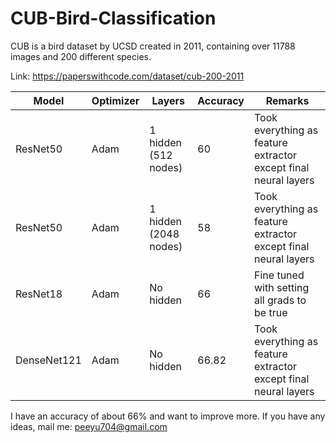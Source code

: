 # CUB-Bird-Classification
CUB is a bird dataset by UCSD created in 2011, containing over 11788 images and 200 different species. 

Link: https://paperswithcode.com/dataset/cub-200-2011

|Model    | Optimizer | Layers | Accuracy |Remarks|
|---------|-----------|--------|----------|-------|
|ResNet50 | Adam      | 1 hidden (512 nodes)  | 60       | Took everything as feature extractor except final neural layers |
|ResNet50 | Adam      | 1 hidden (2048 nodes) |58        | Took everything as feature extractor except final neural layers |
|ResNet18 | Adam      | No hidden             |66        | Fine tuned with setting all grads to be true| 
|DenseNet121| Adam    | No hidden             |66.82     | Took everything as feature extractor except final neural layers |

I have an accuracy of about 66% and want to improve more. If you have any ideas, mail me: peeyu704@gmail.com
